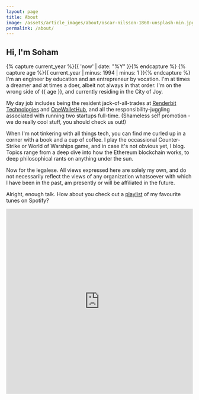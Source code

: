 ```yaml
---
layout: page
title: About
image: /assets/article_images/about/oscar-nilsson-1860-unsplash-min.jpg
permalink: /about/
---
```

## Hi, I'm Soham

{% capture current_year %}{{ 'now' | date: "%Y" }}{% endcapture %}
{% capture age %}{{ current_year | minus: 1994 | minus: 1 }}{% endcapture %}
I'm an engineer by education and an entrepreneur by vocation. I'm at times a dreamer and at times a doer, albeit not always in that order. I'm on the wrong side of {{ age }}, and currently residing in the City of Joy.

My day job includes being the resident jack-of-all-trades at [Renderbit Technologies](https://renderbit.com) and [OneWalletHub](https://onewallethub.com), and all the responsibility-juggling associated with running two startups full-time. (Shameless self promotion - we do really cool stuff, you should check us out!)

When I'm not tinkering with all things tech, you can find me curled up in a corner with a book and a cup of coffee. I play the occassional Counter-Strike or World of Warships game, and in case it's not obvious yet, I blog. Topics range from a deep dive into how the Ethereum blockchain works, to deep philosophical rants on anything under the sun.

Now for the legalese. All views expressed here are solely my own, and do not necessarily reflect the views of any organization whatsoever with which I have been in the past, am presently or will be affiliated in the future.

Alright, enough talk. How about you check out a [playlist](https://open.spotify.com/user/soham_banerjee/playlist/2ze0SJ3efrF2jSBWuLXX8k?si=2eDzoFYUT3qtN8kkpdUhuw) of my favourite tunes on Spotify?

<iframe src="https://open.spotify.com/embed/user/soham_banerjee/playlist/2ze0SJ3efrF2jSBWuLXX8k?theme=white" width="100%" height="500" frameborder="0" allowtransparency="true" allow="encrypted-media"></iframe>
